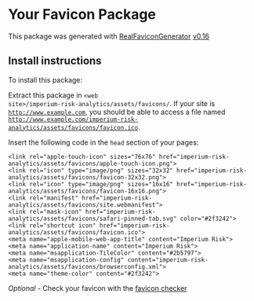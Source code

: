 # Your Favicon Package

This package was generated with [RealFaviconGenerator](https://realfavicongenerator.net/) [v0.16](https://realfavicongenerator.net/change_log#v0.16)

## Install instructions

To install this package:

Extract this package in <code>&lt;web site&gt;/imperium-risk-analytics/assets/favicons/</code>. If your site is <code>http://www.example.com</code>, you should be able to access a file named <code>http://www.example.com/imperium-risk-analytics/assets/favicons/favicon.ico</code>.

Insert the following code in the `head` section of your pages:

    <link rel="apple-touch-icon" sizes="76x76" href="imperium-risk-analytics/assets/favicons/apple-touch-icon.png">
    <link rel="icon" type="image/png" sizes="32x32" href="imperium-risk-analytics/assets/favicons/favicon-32x32.png">
    <link rel="icon" type="image/png" sizes="16x16" href="imperium-risk-analytics/assets/favicons/favicon-16x16.png">
    <link rel="manifest" href="imperium-risk-analytics/assets/favicons/site.webmanifest">
    <link rel="mask-icon" href="imperium-risk-analytics/assets/favicons/safari-pinned-tab.svg" color="#2f3242">
    <link rel="shortcut icon" href="imperium-risk-analytics/assets/favicons/favicon.ico">
    <meta name="apple-mobile-web-app-title" content="Imperium Risk">
    <meta name="application-name" content="Imperium Risk">
    <meta name="msapplication-TileColor" content="#2b5797">
    <meta name="msapplication-config" content="imperium-risk-analytics/assets/favicons/browserconfig.xml">
    <meta name="theme-color" content="#2f3242">

*Optional* - Check your favicon with the [favicon checker](https://realfavicongenerator.net/favicon_checker)